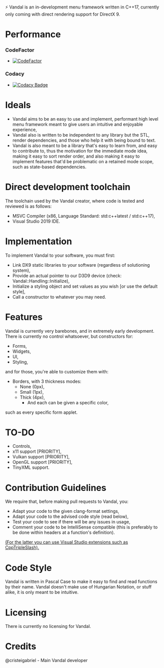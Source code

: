 ⚡ Vandal is an in-development menu framework written in C++17, currently only coming with direct rendering support for DirectX 9.

# Performance
### CodeFactor

- [![CodeFactor](https://www.codefactor.io/repository/github/cristeigabriel/vandal/badge)](https://www.codefactor.io/repository/github/cristeigabriel/vandal)

### Codacy
- [![Codacy Badge](https://app.codacy.com/project/badge/Grade/4494a01a2eab4c4987dc3bab62a592d9)](https://www.codacy.com/manual/cristeigabriel/vandal?utm_source=github.com&amp;utm_medium=referral&amp;utm_content=cristeigabriel/vandal&amp;utm_campaign=Badge_Grade)

# Ideals
- Vandal aims to be an easy to use and implement, performant high level menu framework meant to give users an intuitive and enjoyable experience,
- Vandal also is written to be independent to any library but the STL, render dependencies, and those who help it with being bound to text.
- Vandal is also meant to be a library that's easy to learn from, and easy to contribute to, thus the motivation for the immediate mode idea, making it easy to sort render order, and also making it easy to implement features that'd be problematic on a retained mode scope, such as state-based dependencies.

# Direct development toolchain
The toolchain used by the Vandal creator, where code is tested and reviewed is as follows:
- MSVC Compiler (x86, Language Standard: std:c++latest / std:c++17), 
- Visual Studio 2019 IDE. 

# Implementation
To implement Vandal to your software, you must first:
- Link DX9 static libraries to your software (regardless of solutioning system),
- Provide an actual pointer to our D3D9 device (check: Vandal::Handling::Initialize),
- Initialize a styling object and set values as you wish [or use the default style],
- Call a constructor to whatever you may need.

# Features
Vandal is currently very barebones, and in extremely early development. There is currently no control whatsoever, but constructors for:
- Forms,
- Widgets,
- UI,
- Styling,

and for those, you're able to customize them with:
- Borders, with 3 thickness modes:
  - None (0px),
  - Small (1px),
  - Thick (4px),
    - And each can be given a specific color,
    
such as every specific form applet.

# TO-DO
- Controls,
- x11 support [PRIORITY],
- Vulkan support [PRIORITY],
- OpenGL support [PRIORITY],
- TinyXML support.

# Contribution Guidelines
We require that, before making pull requests to Vandal, you:
- Adapt your code to the given clang-format settings,
- Adapt your code to the advised code style (read below),
- Test your code to see if there will be any issues in usage,
- Comment your code to be IntelliSense compatible (this is preferably to be done within headers at a function's definition).

[(For the latter you can use Visual Studio extensions such as CppTripleSlash).](https://marketplace.visualstudio.com/items?itemName=tcbhat.CppTripleSlash-xmldoccommentsforc)

# Code Style
Vandal is written in Pascal Case to make it easy to find and read functions by their name. Vandal doesn't make use of Hungarian Notation, or stuff alike, it is only meant to be intuitive.

# Licensing
There is currently no licensing for Vandal. 

# Credits
@cristeigabriel - Main Vandal developer
